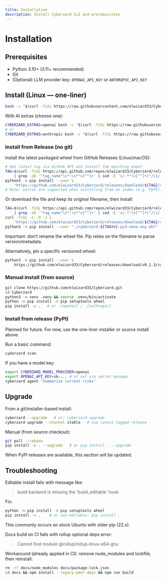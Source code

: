 ```yaml
---
title: Installation
description: Install Cyberzard CLI and prerequisites
---
```


# Installation

## Prerequisites
- Python 3.10+ (3.11+ recommended)
- Git
- (Optional) LLM provider key: `OPENAI_API_KEY` or `ANTHROPIC_API_KEY`

## Install (Linux — one‑liner)
```bash
bash -c "$(curl -fsSL https://raw.githubusercontent.com/elwizard33/Cyberzard/main/scripts/install.sh)"
```

With AI extras (choose one):
```bash
CYBERZARD_EXTRAS=openai bash -c "$(curl -fsSL https://raw.githubusercontent.com/elwizard33/Cyberzard/main/scripts/install.sh)"
# or
CYBERZARD_EXTRAS=anthropic bash -c "$(curl -fsSL https://raw.githubusercontent.com/elwizard33/Cyberzard/main/scripts/install.sh)"
```

### Install from Release (no git)
Install the latest packaged wheel from GitHub Releases (Linux/macOS):
```bash
# Get latest tag via GitHub API and install the matching wheel
TAG=$(curl -fsSL https://api.github.com/repos/elwizard33/Cyberzard/releases/latest \
	| grep -oE '"tag_name"\s*:\s*"v[^"]+' | sed -E 's/.*"(v[^"]+)"/\1/') && \
python3 -m pip install --user \
	"https://github.com/elwizard33/Cyberzard/releases/download/${TAG}/cyberzard-${TAG#v}-py3-none-any.whl"
# Note: extras are supported when installing from an index (e.g. PyPI). For wheel files, install extras separately if needed.
```

Or download the file and keep its original filename, then install:
```bash
TAG=$(curl -fsSL https://api.github.com/repos/elwizard33/Cyberzard/releases/latest \
	| grep -oE '"tag_name"\s*:\s*"v[^"]+' | sed -E 's/.*"(v[^"]+)"/\1/') && \
curl -fsSL -L -O -J \
	"https://github.com/elwizard33/Cyberzard/releases/download/${TAG}/cyberzard-${TAG#v}-py3-none-any.whl" && \
python3 -m pip install --user "./cyberzard-${TAG#v}-py3-none-any.whl"
```

Important: don’t rename the wheel file. Pip relies on the filename to parse version/metadata.

Alternatively, pin a specific versioned wheel:
```bash
python3 -m pip install --user \
	https://github.com/elwizard33/Cyberzard/releases/download/v0.1.3/cyberzard-0.1.3-py3-none-any.whl
```

### Manual install (from source)
```bash
git clone https://github.com/elwizard33/Cyberzard.git
cd Cyberzard
python3 -m venv .venv && source .venv/bin/activate
python -m pip install -U pip setuptools wheel
pip install -e .   # or .[openai] / .[anthropic]
```

### Install from release (PyPI)
Planned for future. For now, use the one-liner installer or source install above.

Run a basic command:
```bash
cyberzard scan
```

If you have a model key:
```bash
export CYBERZARD_MODEL_PROVIDER=openai
export OPENAI_API_KEY=sk-... # or set via secret manager
cyberzard agent "Summarize current risks"
```

## Upgrade
From a git/installer-based install:
```bash
cyberzard --upgrade   # or: cyberzard upgrade
cyberzard upgrade --channel stable   # use latest tagged release
```

Manual (from source checkout):
```bash
git pull --rebase
pip install -e . --upgrade   # or pip install . --upgrade
```

When PyPI releases are available, this section will be updated.

## Troubleshooting

Editable install fails with message like:

> build backend is missing the 'build_editable' hook

Fix:
```bash
python -m pip install -U pip setuptools wheel
pip install -e .    # or non‑editable: pip install .
```
This commonly occurs on stock Ubuntu with older pip (22.x).

Docs build on CI fails with rollup optional deps error:

> Cannot find module @rollup/rollup-linux-x64-gnu

Workaround (already applied in CI): remove node_modules and lockfile, then reinstall:
```bash
rm -rf docs/node_modules docs/package-lock.json
cd docs && npm install --legacy-peer-deps && npm run build
```

